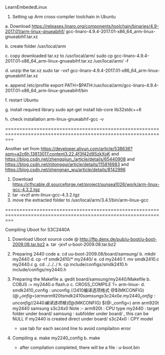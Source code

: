 LearnEmbededLinux

1. Setting up Arm cross-compiler toolchain in Ubuntu
 
a. Download 
https://releases.linaro.org/components/toolchain/binaries/4.9-2017.01/arm-linux-gnueabihf/
gcc-linaro-4.9.4-2017.01-x86_64_arm-linux-gnueabihf.tar.xz

b. create folder 
/usr/local/arm

c. copy downloaded tar.xz to /usr/local/arm/
sudo cp gcc-linaro-4.9.4-2017.01-x86_64_arm-linux-gnueabihf.tar.xz /usr/local/arm/ -f

d. unzip the tar.xz
sudo tar -vxf gcc-linaro-4.9.4-2017.01-x86_64_arm-linux-gnueabihf.tar.xz

e. append /etc/profile
export PATH=$PATH:/usr/local/arm/gcc-linaro-4.9.4-2017.01-x86_64_arm-linux-gnueabihf/bin

f. restart Ubuntu

g. install required library
sudo apt-get install lsb-core lib32stdc++6

h. check installation 
arm-linux-gnueabihf-gcc -v

===============================================================================================================

Another set from 
https://developer.aliyun.com/article/538636?spm=a2c6h.13813017.content3.22.4f3f42d9SzkXoK
and
https://blog.csdn.net/zhengqijun_/article/details/65440908
and 
https://blog.csdn.net/nitonggui/article/details/115816983
and
https://blog.csdn.net/shengnan_wu/article/details/8142996

1. Download https://cfhcable.dl.sourceforge.net/project/sunsea1026/work/arm-linux-gcc-4.3.2.tgz
2. tar -xvzf arm-linux-gcc-4.3.2.tgz
3. move the extracted folder to /usr/local/arm/3.4.1/bin/arm-linux-gcc 

===============================================================================================================

Compiling Uboot for S3C2440A
1. Download Uboot source code @ http://ftp.denx.de/pub/u-boot/u-boot-2009.08.tar.bz2
   a. tar -jxvf u-boot-2009.08.tar.bz2

2. Preparing 2440 code
   a. cd uu-boot-2009.08/board/samsung/
   b. mkdir my2440
   d. cp -rf smdk2410/* my2440/
   e. cd my2440
   f. mv smdk2410.c my2440.c
   g. cd ../../../
   h. cp include/configs/smdk2410.h include/configs/my2440.h
 
3. Preparing the Makefile
   a. gedit board/samsung/my2440/Makefile
   b. COBJS := my2440.o flash.o
   c. CROSS_COMPILE ?= arm-linux-
   d. smdk2410_config    :    unconfig   //2410编译选项格式
        @$(MKCONFIG) $(@:_config=) arm arm920t smdk2410 samsung s3c24x0
   e. my2440_config    :    unconfig     //2440编译选项格式
        @$(MKCONFIG) $(@:_config=) arm arm920t my2440 samsung s3c24x0
   Note :-
      arm920t : CPU type
      my2440  : target folder under board/
      samsung : subfolder under board/ , this can be NULL if my2440 is created direct under board/
      s3c24x0 : CPY model
      * use tab for each second line to avoid compilaiton error
 
4. Compiling
   a. make my2240_config
   b. make
   * after compilation completed, there will be a file : u-boot.bin
